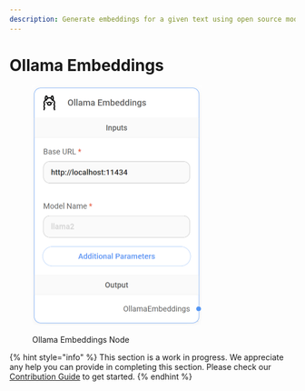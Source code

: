 ```yaml
---
description: Generate embeddings for a given text using open source model on Ollama.
---
```


# Ollama Embeddings

<figure><img src="../../../.gitbook/assets/image (11) (1).png" alt="" width="299"><figcaption><p>Ollama Embeddings Node</p></figcaption></figure>

{% hint style="info" %}
This section is a work in progress. We appreciate any help you can provide in completing this section. Please check our [Contribution Guide](https://toi500.gitbook.io/flowise-docs/contributing) to get started.
{% endhint %}
